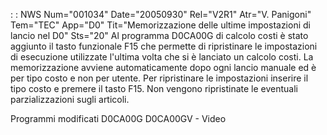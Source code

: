  :  : NWS Num="001034" Date="20050930" Rel="V2R1" Atr="V. Panigoni" Tem="TEC" App="D0" Tit="Memorizzazione delle ultime impostazioni di lancio nel D0" Sts="20"
Al programma D0CA00G di calcolo costi è stato aggiunto il tasto funzionale F15 che permette di ripristinare le impostazioni di esecuzione utilizzate l'ultima volta che si è lanciato un calcolo costi. La memorizzazione avviene automaticamente dopo ogni lancio manuale ed è per tipo costo e non
per utente.
Per ripristinare le impostazioni inserire il tipo costo e premere il tasto F15.
Non vengono ripristinate le eventuali parzializzazioni sugli articoli.

Programmi modificati
D0CA00G
D0CA00GV - Video

